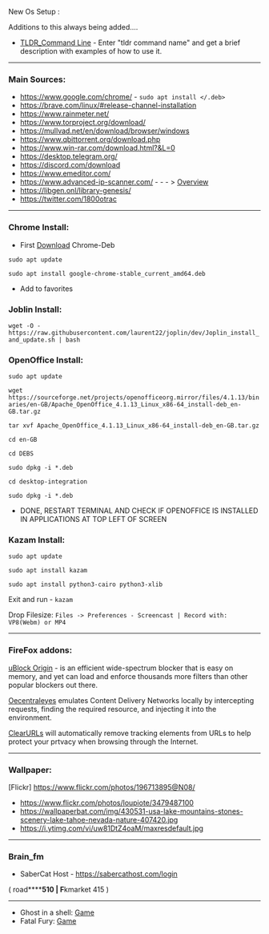 New Os Setup :

Additions to this always being added....

* [TLDR_Command Line](https://github.com/tldr-pages/tldr) - Enter "tldr command name" and get a brief description with examples of how to use it.

***

### Main Sources:

* https://www.google.com/chrome/ - ```sudo apt install </.deb>```
* https://brave.com/linux/#release-channel-installation
* https://www.rainmeter.net/
* https://www.torproject.org/download/
* https://mullvad.net/en/download/browser/windows
* https://www.qbittorrent.org/download.php
* https://www.win-rar.com/download.html?&L=0
* https://desktop.telegram.org/
* https://discord.com/download
* https://www.emeditor.com/
* https://www.advanced-ip-scanner.com/ - - - > [Overview](https://www.huntandhackett.com/blog/advanced-ip-scanner-the-preferred-scanner-in-the-apt-toolbox)
* https://libgen.onl/library-genesis/
* https://twitter.com/1800otrac

* * *

### Chrome Install: 

* First [Download](https://www.google.com/chrome/) Chrome-Deb

```sudo apt update```

```sudo apt install google-chrome-stable_current_amd64.deb```

* Add to favorites 

### Joblin Install:

```wget -O - https://raw.githubusercontent.com/laurent22/joplin/dev/Joplin_install_and_update.sh | bash```

### OpenOffice Install:

```sudo apt update```

```wget https://sourceforge.net/projects/openofficeorg.mirror/files/4.1.13/binaries/en-GB/Apache_OpenOffice_4.1.13_Linux_x86-64_install-deb_en-GB.tar.gz```

```tar xvf Apache_OpenOffice_4.1.13_Linux_x86-64_install-deb_en-GB.tar.gz```

```cd en-GB```

```cd DEBS```

```sudo dpkg -i *.deb```

```cd desktop-integration```

```sudo dpkg -i *.deb```

* DONE, RESTART TERMINAL AND CHECK IF OPENOFFICE IS INSTALLED IN APPLICATIONS AT TOP LEFT OF SCREEN

### Kazam Install:

```sudo apt update```

```sudo apt install kazam```

```sudo apt install python3-cairo python3-xlib```

Exit and run - ```kazam```

Drop Filesize:  ```Files -> Preferences - Screencast | Record with: VP8(Webm) or MP4```

* * *

### FireFox addons:

[uBlock Origin](https://addons.mozilla.org/en-US/firefox/addon/ublock-origin/) - is an efficient wide-spectrum blocker that is easy on memory, and yet can load and enforce thousands more filters than other popular blockers out there.

[Oecentraleyes](https://addons.mozilla.org/en-US/firefox/addon/decentraleyes/) emulates Content Delivery Networks locally by intercepting requests, finding the required resource, and injecting it into the environment.

[ClearURLs](https://addons.mozilla.org/en-US/firefox/addon/clearurls/) will automatically remove tracking elements from URLs to help protect your prtvacy when browsing through the Internet.


* * *

### Wallpaper:

[Flickr] https://www.flickr.com/photos/196713895@N08/

* https://www.flickr.com/photos/loupiote/3479487100
* https://wallpaperbat.com/img/430531-usa-lake-mountains-stones-scenery-lake-tahoe-nevada-nature-407420.jpg
* https://i.ytimg.com/vi/uw81DtZ4oaM/maxresdefault.jpg

***

### Brain_fm

* SaberCat Host - https://sabercathost.com/login

( road******510 | F**kmarket 415 )

* * *

* Ghost in a shell: [Game](https://www.retrogames.cc/psx-games/ghost-in-the-shell.html)
* Fatal Fury: [Game](https://www.retrogames.cc/segacd-games/fatal-fury-special.html)



